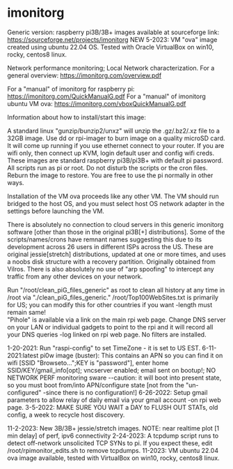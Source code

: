 # imonitorg
Generic version: raspberry pi3B/3B+ images available at sourceforge link:  https://sourceforge.net/projects/imonitorg 
NEW 5-2023: VM "ova" image created using ubuntu 22.04 OS.  Tested with Oracle VirtualBox on win10, rocky, centos8 linux. 

Network performance monitoring; Local Network characterization. For a general overview:  https://imonitorg.com/overview.pdf

For a "manual" of imonitorg for raspberry pi: https://imonitorg.com/QuickManualG.pdf
For a "manual" of imonitorg ubuntu VM ova: https://imonitorg.com/vboxQuickManualG.pdf

Information about how to install/start this image:

A standard linux "gunzip/bunzip2/unxz" will unzip the .gz/.bz2/.xz file to a 32GB image.   Use dd or rpi-imager to burn image on a quality microSD card. It will come up running if you use ethernet connect to your router.  If you are wifi only, then connect up KVM, login default user and config wifi creds.  These images are standard raspberry pi3B/pi3B+ with default pi password.  All scripts run as pi or root.  Do not disturb the scripts or the cron files. Reburn the image to restore.  You are free to use the pi normally in other ways.

Installation of the VM ova proceeds like any other VM.  The VM should run bridged to the host OS, and you must select host OS network adapter in the settings before launching the VM. 

There is absolutely no connection to cloud servers in this generic imonitorg software [other than those in the original pi3B[+] distributions].  Some of the scripts/names/crons have remnant names suggesting this due to its development across 26 users in different ISPs across the US. These are original jessie[stretch] distributions, updated at one or more times, and uses a noobs disk structure with a recovery partition.  Originally 
obtained from Vilros. There is also absolutely no use of "arp spoofing" to intercept any traffic from any other devices on your network.  
 
Run "/root/clean_piG_files_generic" as root to clean all history at any time in /root via "./clean_piG_files_generic."
/root/Top100WebSites.txt is primarily for US; you can modify this for other countries if you want -length must remain same!  
"Pihole" is available via a link on the main rpi web page.  Change DNS server on your LAN or individual gadgets to point to the rpi and it will record all your DNS queries -log linked on rpi web page.  No filters are installed. 

1-20-2021: Run "raspi-config" to set TimeZone - it is set to US EST.
6-11-2021:latest pi0w image (buster): This contains an APN so you can find it on wifi [SSID "Browseto...";KEY is "password"], enter home SSID/KEY/gmail_info[opt]; vncserver enabled; email sent on bootup!;  NO NETWORK PERF monitoring sware --caution: it will boot into present state, so you must boot from/into APN/configure state [not from the "un-configured" -since there is no configuration!]
6-26-2022: Setup gmail parameters to allow relay of daily email via your gmail account -on rpi web page.
3-5-2022: MAKE SURE YOU WAIT a DAY to FLUSH OUT STATs, old config, a week to recycle host discovery. 

11-2-2023: New 3B/3B+ jessie/stretch images. NOTE: near realtime plot [1 min delay] of perf, ipv6 connectivity
2-24-2023: A tcpdump script runs to detect off-network unsolicited TCP SYNs to pi. If you expect these, edit /root/rpimonitor_edits.sh to remove tcpdumps. 
11-2023: VM ubuntu 22.04 ova image available, tested with VirtualBox on win10, rocky, centos8 linux. 
